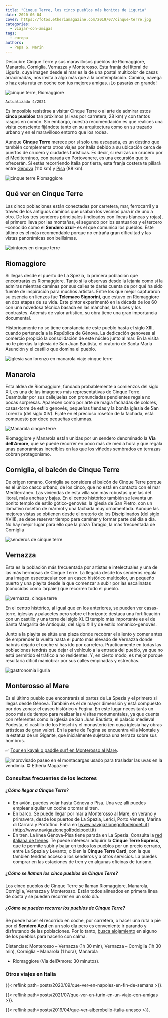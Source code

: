 ```yaml
---
title: "Cinque Terre, los cinco pueblos más bonitos de Liguria"
date: 2020-06-04
cover: https://fotos.etheriamagazine.com/2019/07/cinque-terre.jpg
categories: 
  - viajar-con-amigas
tags: 
  - europa
authors: 
  - Pepa G. Marín
---
```


Descubre Cinque Terre y sus maravillosos pueblos de Riomaggiore, Manarola, Corniglia, Vernazza y Monterosso. Esta franja del litoral de Liguria, cuya imagen desde el mar es la de una postal multicolor de casas arracimadas, nos invita a algo más que a la contemplación. Camina, navega o haz esta ruta en coche con tus mejores amigas. ¡Lo pasarás en grande!

![cinque terre, Riomaggiore](https://fotos.etheriamagazine.com/2019/07/viaje-mujeres-Cinque-Terre-Riomaggiore.jpg "Riomaggiore vista desde el puerto. © Etheria Magazine")

```
Actualizado 4/2021
```

Es imposible resistirse a visitar Cinque Terre o al arte de admirar estos **cinco 
pueblos** tan próximos (si vas por carretera, 28 km) y con tantos rasgos en común. Sin 
embargo, nuestra recomendación es que realices una visita consciente fijándote tanto en 
su arquitectura como en su trazado urbano y en el maravilloso entorno que los rodea. 

Aunque **Cinque Terre** merece por sí solo una escapada, es un destino que también 
complementa otros viajes por Italia debido a su ubicación cerca de puertos de crucero y 
ciudades turísticas. Es decir, si realizas un crucero por el Mediterráneo, con parada en 
Portovenere, es una excursión que te ofrecerán. Si estás recorriendo Italia por tierra, 
esta franja costera te pillará entre [Génova](http://www.airport.genova.it) (110 km) y 
[Pisa](http://www.pisa-airport.com) (88 km). 

![cinque terre Riomaggiore](https://fotos.etheriamagazine.com/2019/07/cinque-terre-mujer.jpg "Mujer asomada a una ventana en Riomaggiore. © Etheria Magazine")

## Qué ver en Cinque Terre

Las cinco poblaciones están conectadas por carretera, mar, ferrocarril y a través de los 
antiguos caminos que usaban los vecinos para ir de uno a otro. De los tres senderos 
principales (indicados con líneas blancas y rojas), el primero lleva por las montañas, 
el segundo por los santuarios y el tercero –conocido como el **Sendero azul**– es el que 
comunica los pueblos. Este último es el más recomendable porque no entraña gran 
dificultad y las vistas panorámicas son bellísimas. 

![pintores en cinque terre](https://fotos.etheriamagazine.com/2019/07/viaje-mujeres-Cinque-Terre-pintor.jpg "Los paisajes y pueblos de Cinque Terre inspiran a los artistas. © Etheria Magazine")

## Riomaggiore

Si llegas desde el puerto de La Spezia, la primera población que encontrarás es 
Riomaggiore. Tanto si la observas desde la lejanía como si la admiras mientras caminas 
por sus calles te darás cuenta de por qué ha sido fuente de inspiración para muchos 
artistas. Entre los que mejor capturaron su esencia en lienzos fue **Telemaco 
Signorini**, que estuvo en Riomaggiore en dos etapas de su vida. Este pintor experimentó 
en la década de los 60 con una novedosa técnica basada en las manchas, las luces y los 
contrastes. Además de valor artístico, su obra tiene una gran importancia documental. 

Históricamente no se tiene constancia de este pueblo hasta el siglo XIII, cuando 
pertenecía a la República de Génova. La dedicación genovesa al comercio propició la 
consolidación de este núcleo junto al mar. En la visita no te pierdas la iglesia de San 
Juan Bautista, el oratorio de Santa María Asunción y el castillo que domina el pueblo. 

![iglesia san lorenzo en manarola viaje cinque terre](https://fotos.etheriamagazine.com/2019/07/viaje-mujeres-cinque-terre-iglesia-manarola.jpg "Iglesia de San Lorenzo, en Manarola. © Etheria Magazine")

## Manarola

Esta aldea de Riomaggiore, fundada probablemente a comienzos del siglo XII, es una de 
las imágenes más representativas de Cinque Terre. Deambular por sus callejuelas con 
pronunciadas pendientes regala no pocas sorpresas. Aparecen como por arte de magia 
fachadas de colores, casas-torre de estilo genovés, pequeñas tiendas y la bonita iglesia 
de San Lorenzo (del siglo XIV). Fíjate en el precioso rosetón de la fachada, está 
compuesto por doce pequeñas columnas. 

![Manarola cinque terre](https://fotos.etheriamagazine.com/2019/07/viaje-mujeres-cinque-terre-Manarola.jpg "Manarola. © Etheria Magazine")

Riomaggiore y Manarola están unidas por un sendero denominado la **Via dell’Amore**, que 
se puede recorrer en poco más de media hora y que regala unas panorámicas increíbles en 
las que los viñedos sembrados en terrazas cobran protagonismo. 

## Corniglia, el balcón de Cinque Terre

De origen romano, Corniglia se considera el balcón de Cinque Terre porque es el único 
casco urbano, de los cinco, que no está en contacto con el mar Mediterráneo. Las 
viviendas de esta villa son más robustas que las del litoral, más anchas y bajas. En el 
centro histórico también se levanta un bonito templo de estilo gótico-genovés: la 
iglesia de San Pietro, con un llamativo rosetón de mármol y una fachada muy ornamentada. 
Aunque las mejores vistas se obtienen desde el oratorio de los Disciplinados (del siglo 
XVIII), se debe reservar tiempo para caminar y formar parte del día a día. No hay mejor 
lugar para ello que la plaza Taragio, la más frecuentada de Corniglia 

![senderos de cinque terre](https://fotos.etheriamagazine.com/2019/07/viaje-mujeres-cinque-terre-senderismo.jpg "Los senderos atraviesan los viñedos y regalan vistas impresionantes. © Etheria Magazine")

## Vernazza

Esta es la población más frecuentada por artistas e intelectuales y una de las más 
hermosas de Cinque Terre. La llegada desde los senderos regala una imagen espectacular 
con un casco histórico multicolor, un pequeño puerto y una playita desde la que comenzar 
a subir por las escalinatas (conocidas como ‘arpaie’) que recorren todo el pueblo. 

![vernazza, cinque terre](https://fotos.etheriamagazine.com/2019/07/vernazza-cinque-terre.jpg "Vernazza con su fortificación medieval.")

En el centro histórico, al igual que en los anteriores, se pueden ver casas-torre, 
iglesias y palacetes pero sobre el horizonte destaca una fortificación con un castillo y 
una torre del siglo XI. El templo más importante es el de Santa Margarita de Antioquía, 
del siglo XIII y de estilo románico-genovés. 

Junto a la playita se sitúa una plaza donde recobrar el aliento y comer antes de 
emprender la vuelta hasta el punto más elevado de Vernazza donde habrás dejado el coche 
si has ido por carretera. Prácticamente en todas las poblaciones tendrás que dejar el 
vehículo a la entrada del pueblo, ya que no está permitido el tráfico a no residentes. 
Y, en cierto modo, es mejor porque resultaría difícil maniobrar por sus calles empinadas 
y estrechas. 

![gastronomia liguria](https://fotos.etheriamagazine.com/2019/07/viaje-mujeres-cinque-terre-gastronomia.jpg "Gastronomía tradicional de Liguria. © Etheria Magazine")

## Monterosso al Mare

Es el último pueblo que encontrarás si partes de La Spezia y el primero si llegas desde 
Génova. También es el de mayor dimensión y está compuesto por dos zonas: el casco 
histórico y Fegina. En este lugar necesitarás un poco más de tiempo para realizar las 
visitas monumentales, ya que cuenta con referentes como la iglesia de San Juan Bautista, 
el palacio medieval Podestà, el castillo de los Fieschi y el monasterio (en cuya iglesia 
hay obras artísticas de gran valor). En la parte de Fegina se encuentra villa Montale y 
la estatua de un Gigante, que inicialmente sujetaba una terraza sobre sus hombros. 

✅ [Tour en kayak o paddle surf en Monterosso al 
Mare](https://www.civitatis.com/es/cinque-terre/?aid=10211). 

![](https://fotos.etheriamagazine.com/2019/07/cinque-terre-vinedos.jpg "Improvisado paseo en el montacargas usado para trasladar las uvas en la vendimia. © Etheria Magazine")

### Consultas frecuentes de los lectores

##### ¿Cómo llegar a Cinque Terre?

- En avión, puedes volar hasta Génova o Pisa. Una vez allí puedes emplear alquilar un coche o tomar el tren.
- En barco. Se puede llegar por mar a Monterosso al Mare, en verano y primavera, desde los puertos de La Spezia, Lerici, Porto Venere, Marina di Carrara y Portofino. Entra en [www.navigazionegolfodeipoeti.it](http://www.navigazionegolfodeipoeti.it)
- En tren. La línea Génova-Pisa tiene parada en La Spezia. Consulta la [red italiana de trenes](https://www.fsitaliane.it/content/fsitaliane/en.html). Te puede interesar adquirir la **Cinque Terre Express**, que te permite subir y bajar en todos los pueblos por un precio cerrado, entre La Spezia y Levanto; o bien la **Cinque Terre Card**, con la que también tendrás acceso a los senderos y a otros servicios. La puedes comprar en las estaciones de tren y en algunas oficinas de turismo.

##### ¿Cómo se llaman los cinco pueblos de Cinque Terre?

Los cinco pueblos de Cinque Terre se llaman Riomaggiore, Manarola, Corniglia, Vernazza y 
Monterosso. Están todos alineados en primera línea de costa y se pueden recorrer en un 
solo día. 

##### ¿Cómo se pueden recorrer los pueblos de Cinque Terre?

Se puede hacer el recorrido en coche, por carretera, o hacer una ruta a pie por el 
**Sendero Azul** en un solo día pero es conveniente ir parando y disfrutando de las 
poblaciones. Por lo tanto, [busca alojamiento](https://www.cinqueterre.it/es/hotel-list) 
en alguno de los pueblos para hacerlo con calma. 

Distancias: Monterosso – Vernazza (1h 30 min), Vernazza – Corniglia (1h 30 min), 
Corniglia – Manarola (1 hora), Manarola 

- Riomaggiore (Via dell’Amore: 30 minutos). 

### Otros viajes en Italia

{{< reflink path=posts/2020/09/que-ver-en-napoles-en-fin-de-semana >}}. 

{{< reflink path=posts/2021/07/que-ver-en-turin-en-un-viaje-con-amigas >}}. 

{{< reflink path=posts/2019/04/que-ver-alberobello-italia-unesco >}}.
